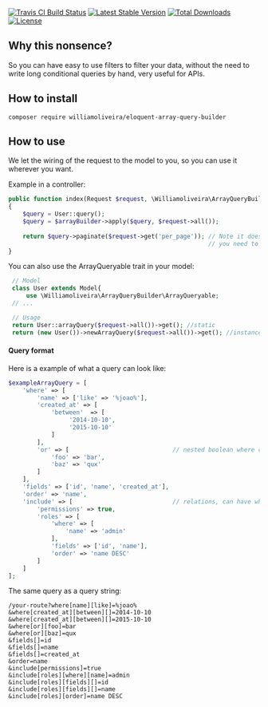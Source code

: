 [![Travis CI Build Status](https://travis-ci.org/williamoliveira/eloquent-array-query-builder.svg?branch=master)](https://travis-ci.org/williamoliveira/eloquent-array-query-builder)
[![Latest Stable Version](https://poser.pugx.org/williamoliveira/eloquent-array-query-builder/v/stable)](https://packagist.org/packages/williamoliveira/eloquent-array-query-builder)
[![Total Downloads](https://poser.pugx.org/williamoliveira/eloquent-array-query-builder/downloads)](https://packagist.org/packages/williamoliveira/eloquent-array-query-builder)
[![License](https://poser.pugx.org/williamoliveira/eloquent-array-query-builder/license)](https://packagist.org/packages/williamoliveira/eloquent-array-query-builder)

## Why this nonsence?

So you can have easy to use filters to filter your data, without the need to write long conditional queries by hand, very useful for APIs.

## How to install

`composer require williamoliveira/eloquent-array-query-builder`
## How to use

We let the wiring of the request to the model to you, so you can use it wherever you want.

Example in a controller:
```php
public function index(Request $request, \Williamoliveira\ArrayQueryBuilder\ArrayBuilder $arrayBuilder)
{
    $query = User::query();
    $query = $arrayBuilder->apply($query, $request->all());
    
    return $query->paginate($request->get('per_page')); // Note it does not do pagination,
                                                        // you need to do it youserlf
}
```

You can also use the ArrayQueryable trait in your model:
```php
 // Model
 class User extends Model{
     use \Williamoliveira\ArrayQueryBuilder\ArrayQueryable;
 // ...

 // Usage
 return User::arrayQuery($request->all())->get(); //static
 return (new User())->newArrayQuery($request->all())->get(); //instance
```

#### Query format

Here is a example of what a query can look like:
```php
$exampleArrayQuery = [
    'where' => [
        'name' => ['like' => '%joao%'],
        'created_at' => [
            'between'  => [
                 '2014-10-10',
                 '2015-10-10'
            ]
        ],
        'or' => [                             // nested boolean where clauses
            'foo' => 'bar',
            'baz' => 'qux'
        ]
    ],
    'fields' => ['id', 'name', 'created_at'],
    'order' => 'name',
    'include' => [                            // relations, can have where, order and fields
        'permissions' => true,
        'roles' => [
            'where' => [
                'name' => 'admin'
            ],
            'fields' => ['id', 'name'],
            'order' => 'name DESC'
        ]
    ]
];
```

The same query as a query string:
```
/your-route?where[name][like]=%joao%
&where[created_at][between][]=2014-10-10
&where[created_at][between][]=2015-10-10
&where[or][foo]=bar
&where[or][baz]=qux
&fields[]=id
&fields[]=name
&fields[]=created_at
&order=name
&include[permissions]=true
&include[roles][where][name]=admin
&include[roles][fields][]=id
&include[roles][fields][]=name
&include[roles][order]=name DESC
```
